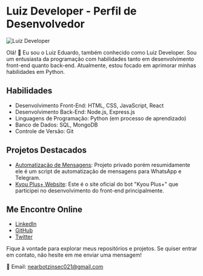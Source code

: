 # Luiz Developer - Perfil de Desenvolvedor

![Luiz Developer](https://i.imgur.com/SiQoZrc.jpg)

Olá! 👋 Eu sou o Luiz Eduardo, também conhecido como Luiz Developer. Sou um entusiasta da programação com habilidades tanto em desenvolvimento front-end quanto back-end. Atualmente, estou focado em aprimorar minhas habilidades em Python.

## Habilidades

- Desenvolvimento Front-End: HTML, CSS, JavaScript, React
- Desenvolvimento Back-End: Node.js, Express.js
- Linguagens de Programação: Python (em processo de aprendizado)
- Banco de Dados: SQL, MongoDB
- Controle de Versão: Git

## Projetos Destacados

- [Automatização de Mensagens](https://github.com/luizdeveloperr ): Projeto privado porém resumidamente ele é um script de automatização de mensagens para WhatsApp e Telegram.
- [Kyou Plus+ Website](https://github.com/KyouPlus_Website): Este é o site oficial do bot "Kyou Plus+" que participei no desenvolvimento do front-end principalmente.

## Me Encontre Online

- [LinkedIn](https://linkedin.com)
- [GitHub](https://github.com/luizdeveloperr)
- [Twitter](https://twitter.com/Nearbotzin01)

Fique à vontade para explorar meus repositórios e projetos. Se quiser entrar em contato, não hesite em me enviar uma mensagem!

📧 Email: nearbotzinsec021@gmail.com</body>
</html>
